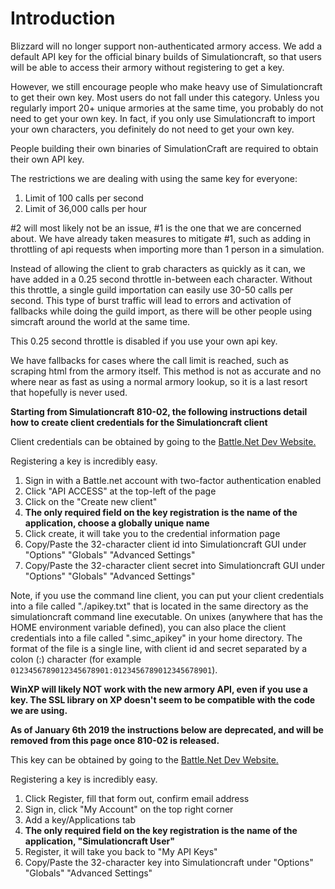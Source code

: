 # Introduction

Blizzard will no longer support non-authenticated armory access. We add a default API key for the official binary builds of Simulationcraft, so that users will be able to access their armory without registering to get a key.

However, we still encourage people who make heavy use of Simulationcraft to get their own key. Most users do not fall under this category. Unless you regularly import 20+ unique armories at the same time, you probably do not need to get your own key. In fact, if you only use Simulationcraft to import your own characters, you definitely do not need to get your own key.

People building their own binaries of SimulationCraft are required to obtain their own API key.

The restrictions we are dealing with using the same key for everyone:
  1. Limit of 100 calls per second
  1. Limit of 36,000 calls per hour

#2 will most likely not be an issue, #1 is the one that we are concerned about. We have already taken measures to mitigate #1, such as adding in throttling of api requests when importing more than 1 person in a simulation.

Instead of allowing the client to grab characters as quickly as it can, we have added in a 0.25 second throttle in-between each character. Without this throttle, a single guild importation can easily use 30-50 calls per second. This type of burst traffic will lead to errors and activation of fallbacks while doing the guild import, as there will be other people using simcraft around the world at the same time.

This 0.25 second throttle is disabled if you use your own api key.

We have fallbacks for cases where the call limit is reached, such as scraping html from the armory itself. This method is not as accurate and no where near as fast as using a normal armory lookup, so it is a last resort that hopefully is never used.

**Starting from Simulationcraft 810-02, the following instructions detail how to create client credentials for the Simulationcraft client**

Client credentials can be obtained by going to the <a href='https://develop.battle.net/'>Battle.Net Dev Website.</a>

Registering a key is incredibly easy.
  1. Sign in with a Battle.net account with two-factor authentication enabled
  1. Click "API ACCESS" at the top-left of the page
  1. Click on the "Create new client"
  1. **The only required field on the key registration is the name of the application, choose a globally unique name**
  1. Click create, it will take you to the credential information page
  1. Copy/Paste the 32-character client id into Simulationcraft GUI under "Options" "Globals" "Advanced Settings"
  1. Copy/Paste the 32-character client secret into Simulationcraft GUI under "Options" "Globals" "Advanced Settings"

Note, if you use the command line client, you can put your client credentials into a file called "./apikey.txt" that is located in the same directory as the simulationcraft command line executable. On unixes (anywhere that has the HOME environment variable defined), you can also place the client credentials into a file called ".simc\_apikey" in your home directory. The format of the file is a single line, with client id and secret separated by a colon (:) character (for example `0123456789012345678901:0123456789012345678901`).

**WinXP will likely NOT work with the new armory API, even if you use a key. The SSL library on XP doesn't seem to be compatible with the code we are using.**

**As of January 6th 2019 the instructions below are deprecated, and will be removed from this page once 810-02 is released.**

This key can be obtained by going to the <a href='https://dev.battle.net/'>Battle.Net Dev Website.</a>

Registering a key is incredibly easy.
  1. Click Register, fill that form out, confirm email address
  1. Sign in, click "My Account" on the top right corner
  1. Add a key/Applications tab
  1. **The only required field on the key registration is the name of the application, "Simulationcraft User"**
  1. Register, it will take you back to "My API Keys"
  1. Copy/Paste the 32-character key into Simulationcraft under "Options" "Globals" "Advanced Settings"

